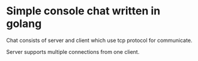 # Simple console chat written in golang

Chat consists of server and client which use tcp protocol for communicate.

Server supports multiple connections from one client. 
